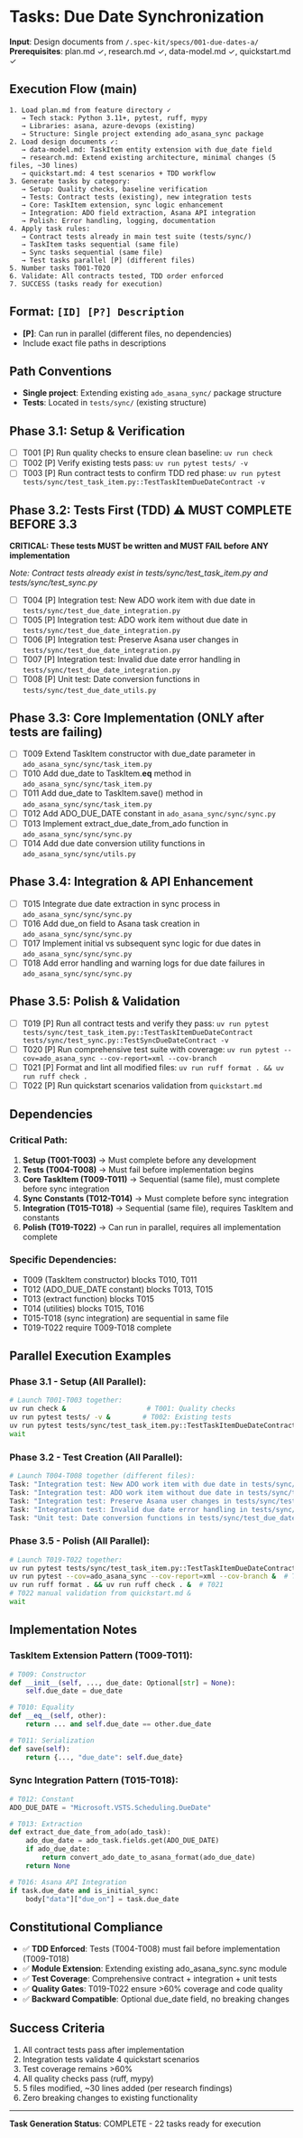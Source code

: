# Tasks: Due Date Synchronization

**Input**: Design documents from `/.spec-kit/specs/001-due-dates-a/`  
**Prerequisites**: plan.md ✓, research.md ✓, data-model.md ✓, quickstart.md ✓

## Execution Flow (main)
```
1. Load plan.md from feature directory ✓
   → Tech stack: Python 3.11+, pytest, ruff, mypy
   → Libraries: asana, azure-devops (existing)
   → Structure: Single project extending ado_asana_sync package
2. Load design documents ✓:
   → data-model.md: TaskItem entity extension with due_date field
   → research.md: Extend existing architecture, minimal changes (5 files, ~30 lines)
   → quickstart.md: 4 test scenarios + TDD workflow
3. Generate tasks by category:
   → Setup: Quality checks, baseline verification
   → Tests: Contract tests (existing), new integration tests
   → Core: TaskItem extension, sync logic enhancement
   → Integration: ADO field extraction, Asana API integration
   → Polish: Error handling, logging, documentation
4. Apply task rules:
   → Contract tests already in main test suite (tests/sync/)
   → TaskItem tasks sequential (same file)
   → Sync tasks sequential (same file)
   → Test tasks parallel [P] (different files)
5. Number tasks T001-T020
6. Validate: All contracts tested, TDD order enforced
7. SUCCESS (tasks ready for execution)
```

## Format: `[ID] [P?] Description`
- **[P]**: Can run in parallel (different files, no dependencies)
- Include exact file paths in descriptions

## Path Conventions
- **Single project**: Extending existing `ado_asana_sync/` package structure
- **Tests**: Located in `tests/sync/` (existing structure)

## Phase 3.1: Setup & Verification
- [ ] T001 [P] Run quality checks to ensure clean baseline: `uv run check`
- [ ] T002 [P] Verify existing tests pass: `uv run pytest tests/ -v`
- [ ] T003 [P] Run contract tests to confirm TDD red phase: `uv run pytest tests/sync/test_task_item.py::TestTaskItemDueDateContract -v`

## Phase 3.2: Tests First (TDD) ⚠️ MUST COMPLETE BEFORE 3.3
**CRITICAL: These tests MUST be written and MUST FAIL before ANY implementation**

*Note: Contract tests already exist in tests/sync/test_task_item.py and tests/sync/test_sync.py*

- [ ] T004 [P] Integration test: New ADO work item with due date in `tests/sync/test_due_date_integration.py`
- [ ] T005 [P] Integration test: ADO work item without due date in `tests/sync/test_due_date_integration.py`  
- [ ] T006 [P] Integration test: Preserve Asana user changes in `tests/sync/test_due_date_integration.py`
- [ ] T007 [P] Integration test: Invalid due date error handling in `tests/sync/test_due_date_integration.py`
- [ ] T008 [P] Unit test: Date conversion functions in `tests/sync/test_due_date_utils.py`

## Phase 3.3: Core Implementation (ONLY after tests are failing)
- [ ] T009 Extend TaskItem constructor with due_date parameter in `ado_asana_sync/sync/task_item.py`
- [ ] T010 Add due_date to TaskItem.__eq__ method in `ado_asana_sync/sync/task_item.py`
- [ ] T011 Add due_date to TaskItem.save() method in `ado_asana_sync/sync/task_item.py`
- [ ] T012 Add ADO_DUE_DATE constant in `ado_asana_sync/sync/sync.py`
- [ ] T013 Implement extract_due_date_from_ado function in `ado_asana_sync/sync/sync.py`
- [ ] T014 Add due date conversion utility functions in `ado_asana_sync/sync/utils.py`

## Phase 3.4: Integration & API Enhancement
- [ ] T015 Integrate due date extraction in sync process in `ado_asana_sync/sync/sync.py`
- [ ] T016 Add due_on field to Asana task creation in `ado_asana_sync/sync/sync.py`
- [ ] T017 Implement initial vs subsequent sync logic for due dates in `ado_asana_sync/sync/sync.py`
- [ ] T018 Add error handling and warning logs for due date failures in `ado_asana_sync/sync/sync.py`

## Phase 3.5: Polish & Validation
- [ ] T019 [P] Run all contract tests and verify they pass: `uv run pytest tests/sync/test_task_item.py::TestTaskItemDueDateContract tests/sync/test_sync.py::TestSyncDueDateContract -v`
- [ ] T020 [P] Run comprehensive test suite with coverage: `uv run pytest --cov=ado_asana_sync --cov-report=xml --cov-branch`
- [ ] T021 [P] Format and lint all modified files: `uv run ruff format . && uv run ruff check .`
- [ ] T022 [P] Run quickstart scenarios validation from `quickstart.md`

## Dependencies
### Critical Path:
1. **Setup (T001-T003)** → Must complete before any development
2. **Tests (T004-T008)** → Must fail before implementation begins
3. **Core TaskItem (T009-T011)** → Sequential (same file), must complete before sync integration
4. **Sync Constants (T012-T014)** → Must complete before sync integration  
5. **Integration (T015-T018)** → Sequential (same file), requires TaskItem and constants
6. **Polish (T019-T022)** → Can run in parallel, requires all implementation complete

### Specific Dependencies:
- T009 (TaskItem constructor) blocks T010, T011
- T012 (ADO_DUE_DATE constant) blocks T013, T015
- T013 (extract function) blocks T015
- T014 (utilities) blocks T015, T016
- T015-T018 (sync integration) are sequential in same file
- T019-T022 require T009-T018 complete

## Parallel Execution Examples

### Phase 3.1 - Setup (All Parallel):
```bash
# Launch T001-T003 together:
uv run check &                    # T001: Quality checks
uv run pytest tests/ -v &        # T002: Existing tests  
uv run pytest tests/sync/test_task_item.py::TestTaskItemDueDateContract -v &  # T003: Contract tests
wait
```

### Phase 3.2 - Test Creation (All Parallel):
```bash
# Launch T004-T008 together (different files):
Task: "Integration test: New ADO work item with due date in tests/sync/test_due_date_integration.py"
Task: "Integration test: ADO work item without due date in tests/sync/test_due_date_integration.py"  
Task: "Integration test: Preserve Asana user changes in tests/sync/test_due_date_integration.py"
Task: "Integration test: Invalid due date error handling in tests/sync/test_due_date_integration.py"
Task: "Unit test: Date conversion functions in tests/sync/test_due_date_utils.py"
```

### Phase 3.5 - Polish (All Parallel):
```bash
# Launch T019-T022 together:
uv run pytest tests/sync/test_task_item.py::TestTaskItemDueDateContract tests/sync/test_sync.py::TestSyncDueDateContract -v &  # T019
uv run pytest --cov=ado_asana_sync --cov-report=xml --cov-branch &  # T020
uv run ruff format . && uv run ruff check . &  # T021
# T022 manual validation from quickstart.md &
wait
```

## Implementation Notes

### TaskItem Extension Pattern (T009-T011):
```python
# T009: Constructor
def __init__(self, ..., due_date: Optional[str] = None):
    self.due_date = due_date

# T010: Equality
def __eq__(self, other):
    return ... and self.due_date == other.due_date

# T011: Serialization  
def save(self):
    return {..., "due_date": self.due_date}
```

### Sync Integration Pattern (T015-T018):
```python  
# T012: Constant
ADO_DUE_DATE = "Microsoft.VSTS.Scheduling.DueDate"

# T013: Extraction
def extract_due_date_from_ado(ado_task):
    ado_due_date = ado_task.fields.get(ADO_DUE_DATE)
    if ado_due_date:
        return convert_ado_date_to_asana_format(ado_due_date)
    return None

# T016: Asana API Integration
if task.due_date and is_initial_sync:
    body["data"]["due_on"] = task.due_date
```

## Constitutional Compliance
- ✅ **TDD Enforced**: Tests (T004-T008) must fail before implementation (T009-T018)
- ✅ **Module Extension**: Extending existing ado_asana_sync.sync module
- ✅ **Test Coverage**: Comprehensive contract + integration + unit tests
- ✅ **Quality Gates**: T019-T022 ensure >60% coverage and code quality
- ✅ **Backward Compatible**: Optional due_date field, no breaking changes

## Success Criteria
1. All contract tests pass after implementation
2. Integration tests validate 4 quickstart scenarios  
3. Test coverage remains >60%
4. All quality checks pass (ruff, mypy)
5. 5 files modified, ~30 lines added (per research findings)
6. Zero breaking changes to existing functionality

---
**Task Generation Status**: COMPLETE - 22 tasks ready for execution